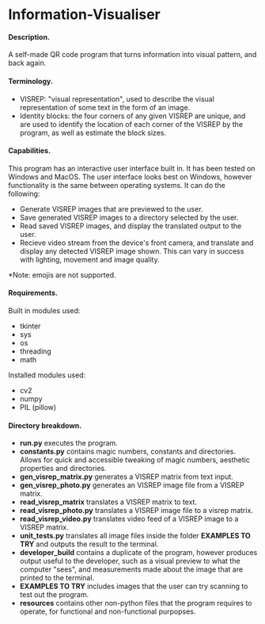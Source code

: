 # Information-Visualiser

#### Description.

A self-made QR code program that turns information into visual pattern, and back again.

#### Terminology.

* VISREP: "visual representation", used to describe the visual representation of some text in the form of an image.
* Identity blocks: the four corners of any given VISREP are unique, and are used to identify the location of each corner of the VISREP by the program, as well as estimate the block sizes.

#### Capabilities.

This program has an interactive user interface built in. It has been tested on Windows and MacOS. The user interface looks best on Windows, however functionality is the same between operating systems. It can do the following:

* Generate VISREP images that are previewed to the user.
* Save generated VISREP images to a directory selected by the user.
* Read saved VISREP images, and display the translated output to the user.
* Recieve video stream from the device's front camera, and translate and display any detected VISREP image shown. This can vary in success with lighting, movement and image quality.

*Note: emojis are not supported.

#### Requirements.

Built in modules used:

* tkinter
* sys
* os
* threading
* math

Installed modules used:

* cv2
* numpy
* PIL (pillow)

#### Directory breakdown.

* **run.py** executes the program.
* **constants.py** contains magic numbers, constants and directories. Allows for quick and accessible tweaking of magic numbers, aesthetic properties and directories.
* **gen_visrep_matrix.py** generates a VISREP matrix from text input.
* **gen_visrep_photo.py** generates an VISREP image file from a VISREP matrix.
* **read_visrep_matrix** translates a VISREP matrix to text.
* **read_visrep_photo.py** translates a VISREP image file to a visrep matrix.
* **read_visrep_video.py** translates video feed of a VISREP image to a VISREP matrix.
* **unit_tests.py** translates all image files inside the folder **EXAMPLES TO TRY** and outputs the result to the terminal.
* **developer_build** contains a duplicate of the program, however produces output useful to the developer, such as a visual preview to what the computer "sees", and measurements made about the image that are printed to the terminal.
* **EXAMPLES TO TRY** includes images that the user can try scanning to test out the program.
* **resources** contains other non-python files that the program requires to operate, for functional and non-functional purpopses.